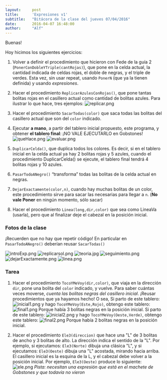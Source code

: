 ```yaml
---
layout:     post
title:      'Expresiones v1'
subtitle:   "Bitácora de la clase del jueves 07/04/2016"
date:       2016-04-07 16:48:00
author:     "Alf"
---
```

Buenas!


Hoy hicimos los siguientes ejercicios:

1. Volver a definir el procedimiento que hicieron con Fede de la guía 2 (`PonerConDobleYTriple(cantRojas)`), que pone en la celda actual, la cantidad indicada de celdas rojas, el doble de negras, y el triple de verdes. Esta vez, sin usar repeat, usando `PonerN` (que ya la tienen definida) y usando _expresiones_.

1. Hacer el procedimiento `ReplicarAzulesConRojas()`, que pone tantas bolitas rojas en el casillero actual como cantidad de bolitas azules. Para ilustrar lo que hace, tres ejemplos:
![replicar.png](/img/2016-04-07/replicar.png)

1. Hacer el procedimiento `SacarTodas(color)` que saca todas las bolitas del casillero actual que son del `color` indicado.

1. Ejecutar **a mano**, a partir del tablero inicial propuesto, este programa, y obtener **el tablero final**: ¡NO VALE EJECUTARLO en Gobstones!
![queHace.png](/img/2016-04-07/queHace.png)
![evaluar.png](/img/2016-04-07/evaluar.png)

1. `DuplicarCelda()`, que duplica todos los colores. Es decir, si en el tablero inicial en la celda actual ya hay 2 bolitas rojas y 5 azules, cuando el procedimiento DuplicarCelda() se ejecute, el tablero final tendrá 4 bolitas rojas y 10 azules.

1. `PasarTodoANegro()`  “transforma” todas las bolitas de la celda actual en negras.

1. `DejarExactamente(color,n)`, cuando hay muchas bolitas de un color, este procedimiento sirve para sacar las necesarias para llegar a `n`. (**No vale Poner** en ningún momento, sólo sacar)

1. Hacer el procedimiento `Linea(long,dir,color)` que sea como LineaVa (usarla), pero que al finalizar deje el cabezal en la posición inicial.

### Fotos de la clase
¡Recuerden que no hay que repetir código! En particular en `PasarTodoANegro()` deberían reusar `SacarTodas()`

![introExp.png](/img/2016-04-07/introExp.png)
![replicarsol.png](/img/2016-04-07/replicarsol.png)
![teoria.jpg](/img/2016-04-07/teoria.jpg)
![seguimiento.png](/img/2016-04-07/seguimiento.png)
![dejarExactamente.png](/img/2016-04-07/dejarExactamente.png)
![linea.png](/img/2016-04-07/linea.png)

### Tarea
1. Hacer el procedimiento `TocoYMeVoy(dir,color)`, que viaja en la dirección `dir`, pone una bolita del `color` indicado, y vuelve. Para saber cuántas veces moverse,  _cuenta las bolitas negras del casillero inicial_. ¡Reusar procedimientos que ya hayamos hecho!
O sea, Si parto de este tablero: ![inicial1.png](/img/2016-04-07/inicial1.png) y hago `TocoYMeVoy(Este,Rojo)`, obtengo este tablero: ![final1.png](/img/2016-04-07/final1.png) Porque había 3 bolitas negras en la posición inicial.
Si parto de este tablero: ![inicial2.png](/img/2016-04-07/inicial2.png) y hago `TocoYMeVoy(Oeste,Verde)`, obtengo este tablero: ![final2.png](/img/2016-04-07/final2.png) Porque había 2 bolitas negras en la posición inicial.

1. Hacer el procedimiento `Ele3(direccion)` que hace una "L" de 3 bolitas de ancho y 3 bolitas de alto. La dirección indica el sentido de la "L". Por ejemplo, si ejecutamos: `Ele3(Norte)` dibuja una clásica "L", y si ejecutamos: `Ele3(Oeste)` dibuja una "L" acostada, mirando hacia arriba. El casillero inicial es la esquina de la L, y el cabezal debe volver a la posición inicial. Por ejemplo, `Ele3(Oeste)` produce lo siguiente:
![ele.png](/img/2016-04-07/ele.png)
_Pista: necesitan una expresión que está en el machete de Gobstones y que todavía no vieron_
